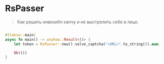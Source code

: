 # RsPasser
> Как решить инвизибл капчу и не выстрелить себе в лицо.


```rust

#[tokio::main]
async fn main() -> anyhow::Result<()> {
    let token = RsPasser::new().solve_captcha("<URL>".to_string()).await;

    Ok(())
}
```